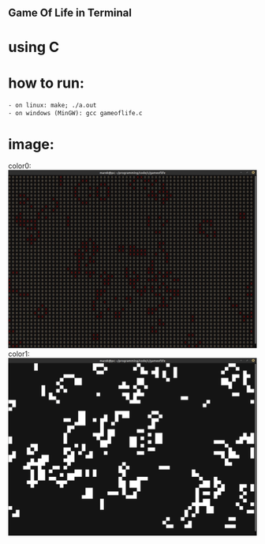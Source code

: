 ## Game Of Life in Terminal
# using C
# how to run:
	- on linux: make; ./a.out
	- on windows (MinGW): gcc gameoflife.c
# image:
color0:
![ScreenShot](gameoflife_color0.png)
color1:
![ScreenShot](gameoflife_color1.png)
